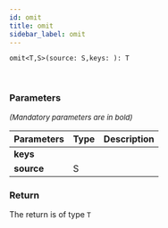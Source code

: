 ```yaml
---
id: omit
title: omit
sidebar_label: omit
---
```


```tsx
omit<T,S>(source: S,keys: ): T
```
<br/>



### Parameters

<font size="2"><i>(Mandatory parameters are in bold)</i></font>

| Parameters | Type | Description |
| --------- | ---- | ----------- |
| **keys** |  |  |
| **source** | S |  |


### Return



The return is of type <code>T</code>